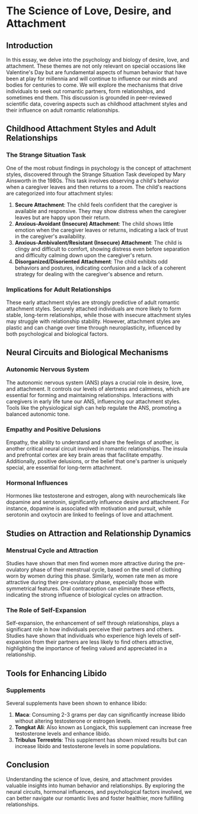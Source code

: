 # The Science of Love, Desire, and Attachment

## Introduction

In this essay, we delve into the psychology and biology of desire, love, and attachment. These themes are not only relevant on special occasions like Valentine's Day but are fundamental aspects of human behavior that have been at play for millennia and will continue to influence our minds and bodies for centuries to come. We will explore the mechanisms that drive individuals to seek out romantic partners, form relationships, and sometimes end them. This discussion is grounded in peer-reviewed scientific data, covering aspects such as childhood attachment styles and their influence on adult romantic relationships.

## Childhood Attachment Styles and Adult Relationships

### The Strange Situation Task

One of the most robust findings in psychology is the concept of attachment styles, discovered through the Strange Situation Task developed by Mary Ainsworth in the 1980s. This task involves observing a child's behavior when a caregiver leaves and then returns to a room. The child's reactions are categorized into four attachment styles:

1. **Secure Attachment**: The child feels confident that the caregiver is available and responsive. They may show distress when the caregiver leaves but are happy upon their return.
2. **Anxious-Avoidant (Insecure) Attachment**: The child shows little emotion when the caregiver leaves or returns, indicating a lack of trust in the caregiver's availability.
3. **Anxious-Ambivalent/Resistant (Insecure) Attachment**: The child is clingy and difficult to comfort, showing distress even before separation and difficulty calming down upon the caregiver's return.
4. **Disorganized/Disoriented Attachment**: The child exhibits odd behaviors and postures, indicating confusion and a lack of a coherent strategy for dealing with the caregiver's absence and return.

### Implications for Adult Relationships

These early attachment styles are strongly predictive of adult romantic attachment styles. Securely attached individuals are more likely to form stable, long-term relationships, while those with insecure attachment styles may struggle with relationship stability. However, attachment styles are plastic and can change over time through neuroplasticity, influenced by both psychological and biological factors.

## Neural Circuits and Biological Mechanisms

### Autonomic Nervous System

The autonomic nervous system (ANS) plays a crucial role in desire, love, and attachment. It controls our levels of alertness and calmness, which are essential for forming and maintaining relationships. Interactions with caregivers in early life tune our ANS, influencing our attachment styles. Tools like the physiological sigh can help regulate the ANS, promoting a balanced autonomic tone.

### Empathy and Positive Delusions

Empathy, the ability to understand and share the feelings of another, is another critical neural circuit involved in romantic relationships. The insula and prefrontal cortex are key brain areas that facilitate empathy. Additionally, positive delusions, or the belief that one's partner is uniquely special, are essential for long-term attachment.

### Hormonal Influences

Hormones like testosterone and estrogen, along with neurochemicals like dopamine and serotonin, significantly influence desire and attachment. For instance, dopamine is associated with motivation and pursuit, while serotonin and oxytocin are linked to feelings of love and attachment.

## Studies on Attraction and Relationship Dynamics

### Menstrual Cycle and Attraction

Studies have shown that men find women more attractive during the pre-ovulatory phase of their menstrual cycle, based on the smell of clothing worn by women during this phase. Similarly, women rate men as more attractive during their pre-ovulatory phase, especially those with symmetrical features. Oral contraception can eliminate these effects, indicating the strong influence of biological cycles on attraction.

### The Role of Self-Expansion

Self-expansion, the enhancement of self through relationships, plays a significant role in how individuals perceive their partners and others. Studies have shown that individuals who experience high levels of self-expansion from their partners are less likely to find others attractive, highlighting the importance of feeling valued and appreciated in a relationship.

## Tools for Enhancing Libido

### Supplements

Several supplements have been shown to enhance libido:

1. **Maca**: Consuming 2-3 grams per day can significantly increase libido without altering testosterone or estrogen levels.
2. **Tongkat Ali**: Also known as Longjack, this supplement can increase free testosterone levels and enhance libido.
3. **Tribulus Terrestris**: This supplement has shown mixed results but can increase libido and testosterone levels in some populations.

## Conclusion

Understanding the science of love, desire, and attachment provides valuable insights into human behavior and relationships. By exploring the neural circuits, hormonal influences, and psychological factors involved, we can better navigate our romantic lives and foster healthier, more fulfilling relationships.